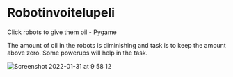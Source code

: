 # Robotinvoitelupeli
Click robots to give them oil - Pygame

The amount of oil in the robots is diminishing and task is to keep the amount above zero. 
Some powerups will help in the task. 

![Screenshot 2022-01-31 at 9 58 12](https://user-images.githubusercontent.com/93654870/151758006-e73f9f0e-03b8-45a1-856e-26e7f0262327.png)
